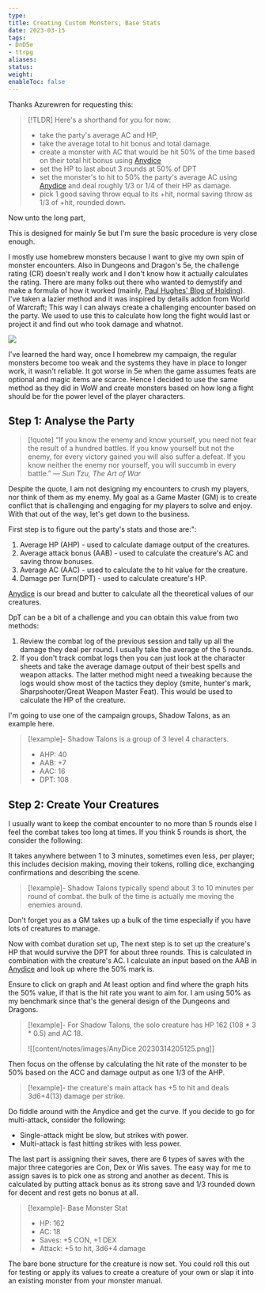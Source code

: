 ```yaml
---
type:
title: Creating Custom Monsters, Base Stats
date: 2023-03-15
tags: 
- DnD5e
- ttrpg
aliases:
status:
weight:
enableToc: false
---
```


Thanks Azurewren for requesting this:

> [!TLDR]
> Here's a shorthand for you for now: 
> - take the party's average AC and HP, 
> - take the average total to hit bonus and total damage.
> - create a monster with AC that would be hit 50% of the time based on their total hit bonus using [Anydice](http://anydice.com/)
> - set the HP to last about 3 rounds at 50% of DPT
> - set the monster's to hit to 50% the party's average AC using [Anydice](http://anydice.com/) and deal roughly 1/3 or 1/4 of their HP as damage.
> - pick 1 good saving throw equal to its +hit, normal saving throw as 1/3 of +hit, rounded down.

Now unto the long part,

This is designed for mainly 5e but I'm sure the basic procedure is very close enough.

I mostly use homebrew monsters because I want to give my own spin of monster encounters. Also in Dungeons and Dragon's 5e, the challenge rating (CR) doesn't really work and I don't know how it actually calculates the rating. There are many folks out there who wanted to demystify and make a formula of how it worked (mainly, [Paul Hughes' Blog of Holding](https://www.blogofholding.com/?p=7338)). I've taken a lazier method and it was inspired by details addon from World of Warcraft; This way I can always create a challenging encounter based on the party. We used to use this to calculate how long the fight would last or project it and find out who took damage and whatnot. 

![](https://www.warcrafttavern.com/wp-content/uploads/2020/10/Details-Damage-Meter-Classic-WoW-Classic-Addon.png)

I've learned the hard way, once I homebrew my campaign, the regular monsters become too weak and the systems they have in place to longer work, it wasn't reliable. It got worse in 5e when the game assumes feats are optional and magic items are scarce. Hence I decided to use the same method as they did in WoW and create monsters based on how long a fight should be for the power level of the player characters.

## Step 1: Analyse the Party 

> [!quote] 
> “If you know the enemy and know yourself, you need not fear the result of a hundred battles. If you know yourself but not the enemy, for every victory gained you will also suffer a defeat. If you know neither the enemy nor yourself, you will succumb in every battle.” ― <cite> Sun Tzu, The Art of War </cite>

Despite the quote, I am not designing my encounters to crush my players, nor think of them as my enemy. My goal as a Game Master (GM) is to create conflict that is challenging and engaging for my players to solve and enjoy. With that out of the way, let's get down to the business.

First step is to figure out the party's stats and those are:":
1. Average HP (AHP) - used to calculate damage output of the creatures.
2. Average attack bonus (AAB) - used to calculate the creature's AC and saving throw bonuses.
3. Average AC (AAC) -  used to calculate the to hit value for the creature.
4. Damage per Turn(DPT) - used to calculate creature's HP.

[Anydice](http://anydice.com/) is our bread and butter to calculate all the theoretical values of our creatures. 

DpT can be a bit of a challenge and you can obtain this value from two methods:
1. Review the combat log of the previous session and tally up all the damage they deal per round. I usually take the average of the 5 rounds. 
2. If you don't track combat logs then you can just look at the character sheets and take the average damage output of their best spells and weapon attacks. The latter method might need a tweaking because the logs would show most of the tactics they deploy (smite, hunter's mark, Sharpshooter/Great Weapon Master Feat). This would be used to calculate the HP of the creature.

I'm going to use  one of the campaign groups, Shadow Talons, as an example here. 

> [!example]-
> Shadow Talons is a group of 3 level 4 characters.
> - AHP: 40
> - AAB: +7
> - AAC: 16
> - DPT: 108

## Step 2: Create Your Creatures

I usually want to keep the combat encounter to no more than 5 rounds else I feel the combat takes too long at times. If you think 5 rounds is short, the consider the following:

It takes anywhere between 1 to 3 minutes, sometimes even less, per player; this includes decision making, moving their tokens, rolling dice, exchanging confirmations and describing the scene. 


> [!example]-
> Shadow Talons typically spend about 3 to 10 minutes per round of combat. the bulk of the time is actually me moving the enemies around.

Don't forget you as a GM takes up a bulk of the time especially if you have lots of creatures to manage. 

Now with combat duration set up, The next step is to set up the creature's HP that would survive the DPT for about three rounds. This is calculated in combination with the creature's AC. I calculate an input based on the AAB in  [Anydice](http://anydice.com/) and look up where the 50% mark is. 

Ensure to click on graph and At least option and find where the graph hits the 50% value, if that is the hit rate you want to aim for. I am using 50% as my benchmark since that's the general design of the Dungeons and Dragons.

> [!example]-
> For Shadow Talons, the solo creature has HP 162 (108 * 3 * 0.5) and AC 18. 
> 
> ![[content/notes/images/AnyDice 20230314205125.png]]

Then focus on the offense by calculating the hit rate of the monster to be 50% based on the ACC and damage output as one 1/3 of the AHP.

> [!example]-
> the creature's main attack has +5 to hit and deals 3d6+4(13) damage per strike. 

Do fiddle around with the Anydice and get the curve. If you decide to go for multi-attack, consider the following:
- Single-attack might be slow, but strikes with power.
- Multi-attack is fast hitting strikes with less power.

The last part is assigning their saves, there are 6 types of saves with the major three categories are Con, Dex or Wis saves. The easy way for me to assign saves is to pick one as strong and another as decent. This is calculated by putting attack bonus as its strong save and 1/3 rounded down for decent and rest gets no bonus at all.

> [!example]-
> Base Monster Stat
> - HP: 162
> - AC: 18
> - Saves: +5 CON, +1 DEX
> - Attack: +5 to hit, 3d6+4 damage

The bare bone structure for the creature is now set. You could roll this out for testing or apply its values to create a creature of your own or slap it into an existing monster from your monster manual. 